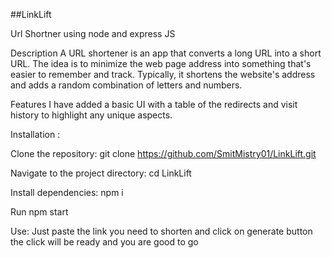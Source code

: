 ##LinkLift

Url Shortner using node and express JS

Description
A URL shortener is an app that converts a long URL into a short URL. The idea is to minimize the web page address into something that's easier to remember and track. Typically, it shortens the website's address and adds a random combination of letters and numbers.

Features
I have added a basic UI with a table of the redirects and visit history to highlight any unique aspects.

Installation : 

Clone the repository:
git clone https://github.com/SmitMistry01/LinkLift.git

Navigate to the project directory:
cd LinkLift

Install dependencies:
npm i

Run
npm start

Use:
Just paste the link you need to shorten and click on generate button the click will be ready and you are good to go
